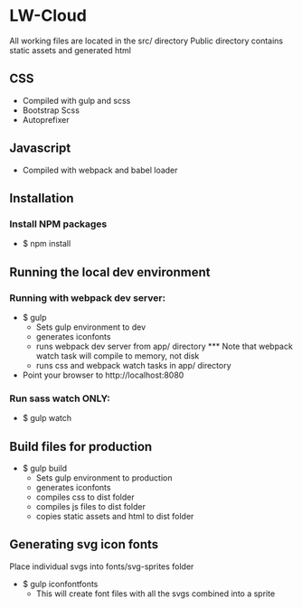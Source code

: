 # LW-Cloud

All working files are located in the src/ directory
Public directory contains static assets and generated html

## CSS
- Compiled with gulp and scss
- Bootstrap Scss
- Autoprefixer

## Javascript
- Compiled with webpack and babel loader

## Installation
### Install NPM packages
- $ npm install

## Running the local dev environment
### Running with webpack dev server:
- $ gulp
	* Sets gulp environment to dev
	* generates iconfonts
	* runs webpack dev server from app/ directory
		*** Note that webpack watch task will compile to memory, not disk
	* runs css and webpack watch tasks in app/ directory
- Point your browser to http://localhost:8080

### Run sass watch ONLY:
- $ gulp watch


## Build files for production
- $ gulp build
	* Sets gulp environment to production
	* generates iconfonts
	* compiles css to dist folder
	* compiles js files to dist folder
	* copies static assets and html to dist folder

## Generating svg icon fonts
Place individual svgs into fonts/svg-sprites folder
- $ gulp iconfontfonts
	* This will create font files with all the svgs combined into a sprite







